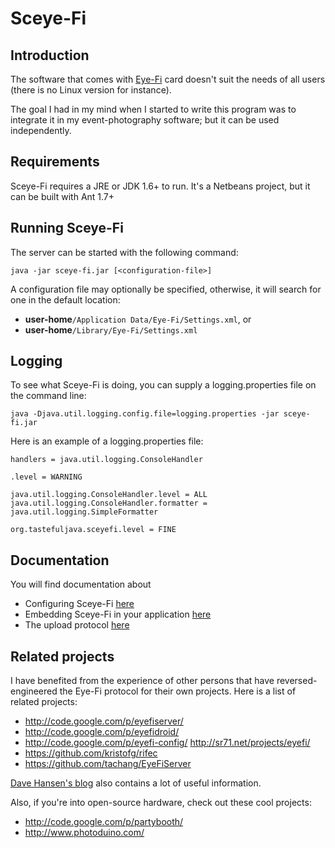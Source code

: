# Sceye-Fi #
## Introduction ##
The software that comes with [Eye-Fi](http://www.eye.fi/) card doesn't suit the needs of all users (there is no Linux version for instance).

The goal I had in my mind when I started to write this program was to integrate it in my event-photography software; but it can be used independently.

## Requirements ##

Sceye-Fi requires a JRE or JDK 1.6+ to run.
It's a Netbeans project, but it can be built with Ant 1.7+

## Running Sceye-Fi ##

The server can be started with the following command:

```
java -jar sceye-fi.jar [<configuration-file>]
```

A configuration file may optionally be specified, otherwise, it will search for one in the default location:

  * **user-home**`/Application Data/Eye-Fi/Settings.xml`, or
  * **user-home**`/Library/Eye-Fi/Settings.xml`

## Logging ##

To see what Sceye-Fi is doing, you can supply a logging.properties file on the command line:

```
java -Djava.util.logging.config.file=logging.properties -jar sceye-fi.jar
```

Here is an example of a logging.properties file:

```
handlers = java.util.logging.ConsoleHandler

.level = WARNING

java.util.logging.ConsoleHandler.level = ALL
java.util.logging.ConsoleHandler.formatter = java.util.logging.SimpleFormatter

org.tastefuljava.sceyefi.level = FINE
```

## Documentation ##

You will find documentation about

  * Configuring Sceye-Fi [here](http://code.google.com/p/sceye-fi/wiki/Configuration)
  * Embedding Sceye-Fi in your application [here](http://code.google.com/p/sceye-fi/wiki/Embedding)
  * The upload protocol [here](http://code.google.com/p/sceye-fi/wiki/UploadProtocol)

## Related projects ##

I have benefited from the experience of other persons that have reversed-engineered the Eye-Fi protocol for their own projects.
Here is a list of related projects:

  * http://code.google.com/p/eyefiserver/
  * http://code.google.com/p/eyefidroid/
  * http://code.google.com/p/eyefi-config/ http://sr71.net/projects/eyefi/
  * https://github.com/kristofg/rifec
  * https://github.com/tachang/EyeFiServer

[Dave Hansen's blog](http://dave-hansen.blogspot.com/) also contains a lot of useful information.

Also, if you're into open-source hardware, check out these cool projects:

  * http://code.google.com/p/partybooth/
  * http://www.photoduino.com/
